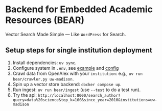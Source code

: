 # Backend for Embedded Academic Resources (BEAR)

Vector Search Made Simple — Like `WordPress` for Search.

## Setup steps for single institution deployment

1. Install dependencies: `uv sync`.
1. Configure system in `.env`, see [example](example.env) and [config](bear/config.py)
1. Crawl data from OpenAlex with your `institution`: e.g., `uv run bear/crawler.py uw-madison`.
1. Spin up a vector store backend: `docker compose up`.
1. Run ingest: `uv run bear/ingest` (use `--test` to do a test run).
1. Try the api: `http://localhost:8000/search_author?query=data%20science&top_k=100&since_year=2010&institutions=uw-madison`
